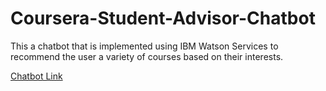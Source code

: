# Coursera-Student-Advisor-Chatbot

This a chatbot that is implemented using IBM Watson Services to recommend the user a variety of courses based on their interests.

[Chatbot Link](https://web-chat.global.assistant.watson.cloud.ibm.com/preview.html?region=eu-gb&integrationID=6a566981-c69c-48c4-ae97-14f7e58d1135&serviceInstanceID=f8ce5118-cb3a-4d67-88ff-547ba1109ac1)
